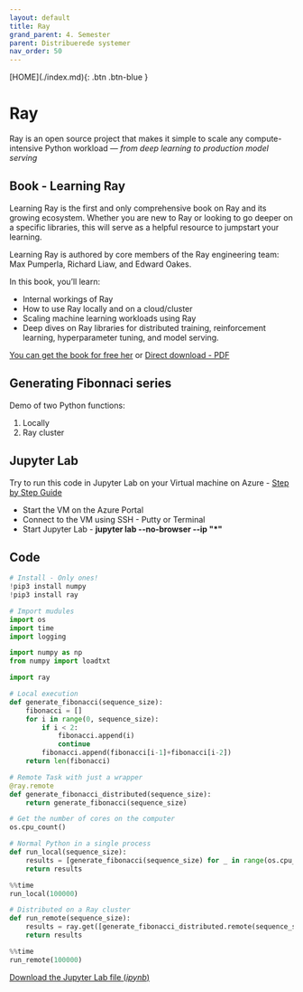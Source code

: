 ```yaml
---
layout: default
title: Ray
grand_parent: 4. Semester
parent: Distribuerede systemer
nav_order: 50
---
```


<span class="fs-1">
[HOME](./index.md){: .btn .btn-blue }
</span>

# Ray
Ray is an open source project that makes it simple to scale any compute-intensive Python workload — *from deep learning to production model serving*

## Book - Learning Ray
Learning Ray is the first and only comprehensive book on Ray and its growing ecosystem. Whether you are new to Ray or looking to go deeper on a specific libraries, this will serve as a helpful resource to jumpstart your learning.

Learning Ray is authored by core members of the Ray engineering team: Max Pumperla, Richard Liaw, and Edward Oakes.

In this book, you’ll learn:

- Internal workings of Ray
- How to use Ray locally and on a cloud/cluster
- Scaling machine learning workloads using Ray
- Deep dives on Ray libraries for distributed training, reinforcement learning, hyperparameter tuning, and model serving.

[You can get the book for free her](https://www.anyscale.com/asset/book-learning-ray-oreilly) or [Direct download - PDF](https://assets.ctfassets.net/xjan103pcp94/7gZbuzVlgVWMfynUTQstOc/da2cfa91b84184fd5f653803e5fc8443/Learning_Ray.pdf)

## Generating Fibonnaci series
Demo of two Python functions: 

1. Locally
2. Ray cluster

## Jupyter Lab
Try to run this code in Jupyter Lab on your Virtual machine on Azure - [Step by Step Guide](https://kea.officegeek.dk/4sem/02-Virtualisering/Jupyter_Lab.html)

- Start the VM on the Azure Portal
- Connect to the VM using SSH - Putty or Terminal
- Start Jupyter Lab - **jupyter lab --no-browser --ip "*"**

## Code
```python
# Install - Only ones!
!pip3 install numpy
!pip3 install ray
```

```python
# Import mudules
import os
import time
import logging

import numpy as np
from numpy import loadtxt

import ray
```
```python
# Local execution 
def generate_fibonacci(sequence_size):
    fibonacci = []
    for i in range(0, sequence_size):
        if i < 2:
            fibonacci.append(i)
            continue
        fibonacci.append(fibonacci[i-1]+fibonacci[i-2])
    return len(fibonacci)
```

```python
# Remote Task with just a wrapper
@ray.remote
def generate_fibonacci_distributed(sequence_size):
    return generate_fibonacci(sequence_size)
```

```python
# Get the number of cores on the computer
os.cpu_count()
```

```python
# Normal Python in a single process 
def run_local(sequence_size):
    results = [generate_fibonacci(sequence_size) for _ in range(os.cpu_count())]
    return results
```

```python
%%time
run_local(100000)
```

```python
# Distributed on a Ray cluster
def run_remote(sequence_size):
    results = ray.get([generate_fibonacci_distributed.remote(sequence_size) for _ in range(os.cpu_count())])
    return results
```

```python
%%time
run_remote(100000)
```
[Download the Jupyter Lab file (*ipynb*)](./code/Fibonnaci.ipynb)

